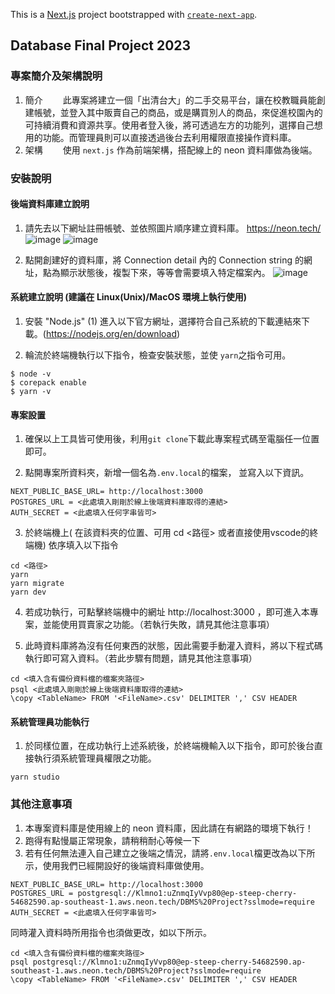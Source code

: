 This is a [Next.js](https://nextjs.org/) project bootstrapped with [`create-next-app`](https://github.com/vercel/next.js/tree/canary/packages/create-next-app).
## Database Final Project 2023

### 專案簡介及架構說明
1. 簡介
　　此專案將建立一個「出清台大」的二手交易平台，讓在校教職員能創建帳號，並登入其中販賣自己的商品，或是購買別人的商品，來促進校園內的可持續消費和資源共享。使用者登入後，將可透過左方的功能列，選擇自己想用的功能。而管理員則可以直接透過後台去利用權限直接操作資料庫。
2. 架構
　　使用 ```next.js``` 作為前端架構，搭配線上的 neon 資料庫做為後端。

### 安裝說明
#### 後端資料庫建立說明
1. 請先去以下網址註冊帳號、並依照圖片順序建立資料庫。
https://neon.tech/
![image](https://github.com/Kirumi1019/Final_Project_2023/assets/96559795/5f71b57a-61a6-4d3b-ba12-18367e3a2ad0)
![image](https://github.com/Kirumi1019/Final_Project_2023/assets/96559795/d3cb8748-4d17-450a-8793-6733e4f598a7)

2. 點開創建好的資料庫，將 Connection detail 內的 Connection string 的網址，點為顯示狀態後，複製下來，等等會需要填入特定檔案內。
![image](https://github.com/Kirumi1019/Final_Project_2023/assets/96559795/8ed61ce1-9d83-45de-b163-e2f9577bcf81)

#### 系統建立說明 (建議在 Linux(Unix)/MacOS 環境上執行使用)
1. 安裝 "Node.js"
    (1) 進入以下官方網址，選擇符合自己系統的下載連結來下載。(https://nodejs.org/en/download)

2. 輪流於終端機執行以下指令，檢查安裝狀態，並使 ```yarn```之指令可用。
```
$ node -v
$ corepack enable 
$ yarn -v  
```

#### 專案設置
1. 確保以上工具皆可使用後，利用```git clone```下載此專案程式碼至電腦任一位置即可。

2. 點開專案所資料夾，新增一個名為```.env.local```的檔案， 並寫入以下資訊。
```
NEXT_PUBLIC_BASE_URL= http://localhost:3000
POSTGRES_URL = <此處填入剛剛於線上後端資料庫取得的連結>
AUTH_SECRET = <此處填入任何字串皆可>
```

3. 於終端機上( 在該資料夾的位置、可用 cd <路徑> 或者直接使用vscode的終端機) 依序填入以下指令
```
cd <路徑>
yarn
yarn migrate
yarn dev
```
4. 若成功執行，可點擊終端機中的網址 http://localhost:3000 ，即可進入本專案，並能使用買賣家之功能。（若執行失敗，請見其他注意事項） 

5. 此時資料庫將為沒有任何東西的狀態，因此需要手動灌入資料，將以下程式碼執行即可寫入資料。（若此步驟有問題，請見其他注意事項） 
```
cd <填入含有備份資料檔的檔案夾路徑>
psql <此處填入剛剛於線上後端資料庫取得的連結>
\copy <TableName> FROM '<FileName>.csv' DELIMITER ',' CSV HEADER
```

#### 系統管理員功能執行
1. 於同樣位置，在成功執行上述系統後，於終端機輸入以下指令，即可於後台直接執行須系統管理員權限之功能。
```
yarn studio
```
####

### 其他注意事項
1. 本專案資料庫是使用線上的 neon 資料庫，因此請在有網路的環境下執行！
2. 跑得有點慢屬正常現象，請稍稍耐心等候一下
3. 若有任何無法連入自己建立之後端之情況，請將```.env.local```檔更改為以下所示，使用我們已經開設好的後端資料庫做使用。
```
NEXT_PUBLIC_BASE_URL= http://localhost:3000
POSTGRES_URL = postgresql://Klmno1:uZnmqIyVvp80@ep-steep-cherry-54682590.ap-southeast-1.aws.neon.tech/DBMS%20Project?sslmode=require
AUTH_SECRET = <此處填入任何字串皆可>
```
同時灌入資料時所用指令也須做更改，如以下所示。
```
cd <填入含有備份資料檔的檔案夾路徑>
psql postgresql://Klmno1:uZnmqIyVvp80@ep-steep-cherry-54682590.ap-southeast-1.aws.neon.tech/DBMS%20Project?sslmode=require
\copy <TableName> FROM '<FileName>.csv' DELIMITER ',' CSV HEADER
```
